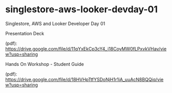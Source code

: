 # singlestore-aws-looker-devday-01
Singlestore, AWS and Looker Developer Day 01

Presentation Deck

(pdf): https://drive.google.com/file/d/11qYxEkCp3cY4_j18CoyMW0fLPxvkVHav/view?usp=sharing

Hands On Workshop - Student Guide

(pdf): https://drive.google.com/file/d/18HVHpTtfYSDoNjH1r1iA_uuAcN8BQQiq/view?usp=sharing
